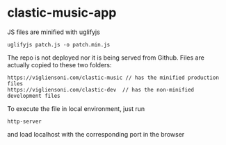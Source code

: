# clastic-music-app

JS files are minified with uglifyjs

```
uglifyjs patch.js -o patch.min.js
```

The repo is not deployed nor it is being served from Github. Files are actually copied to these two folders:

```
https://vigliensoni.com/clastic-music // has the minified production files
https://vigliensoni.com/clastic-dev  // has the non-minified development files
```

To execute the file in local environment, just run

```
http-server
```

and load localhost with the corresponding port in the browser